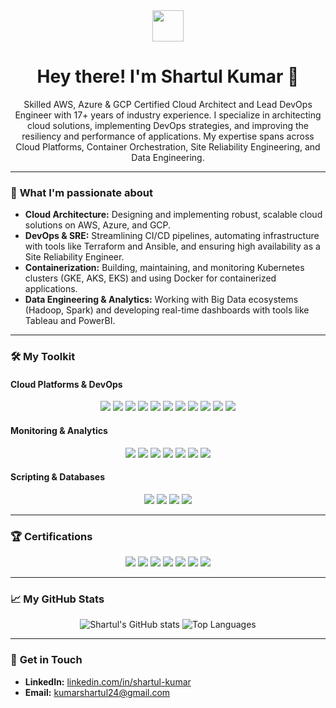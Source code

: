 <div align="center">
  <img src="https://najjaved.github.io/najjaved/assets/hi.gif" width="50" />
  <h1>Hey there! I'm Shartul Kumar 👋</h1>
  <p>
    Skilled AWS, Azure & GCP Certified Cloud Architect and Lead DevOps Engineer with 17+ years of industry experience. I specialize in architecting cloud solutions, implementing DevOps strategies, and improving the resiliency and performance of applications. My expertise spans across Cloud Platforms, Container Orchestration, Site Reliability Engineering, and Data Engineering.
  </p>
</div>

---

### 🚀 **What I'm passionate about**

* **Cloud Architecture:** Designing and implementing robust, scalable cloud solutions on AWS, Azure, and GCP.
* **DevOps & SRE:** Streamlining CI/CD pipelines, automating infrastructure with tools like Terraform and Ansible, and ensuring high availability as a Site Reliability Engineer.
* **Containerization:** Building, maintaining, and monitoring Kubernetes clusters (GKE, AKS, EKS) and using Docker for containerized applications.
* **Data Engineering & Analytics:** Working with Big Data ecosystems (Hadoop, Spark) and developing real-time dashboards with tools like Tableau and PowerBI.

---

### 🛠️ **My Toolkit**

#### **Cloud Platforms & DevOps**
<p align="center">
  <img src="https://img.shields.io/badge/AWS-232F3E?style=for-the-badge&logo=amazon-aws&logoColor=white" />
  <img src="https://img.shields.io/badge/Azure-0078D4?style=for-the-badge&logo=microsoft-azure&logoColor=white" />
  <img src="https://img.shields.io/badge/GCP-4285F4?style=for-the-badge&logo=google-cloud&logoColor=white" />
  <img src="https://img.shields.io/badge/Docker-2496ED?style=for-the-badge&logo=docker&logoColor=white" />
  <img src="https://img.shields.io/badge/Kubernetes-326CE5?style=for-the-badge&logo=kubernetes&logoColor=white" />
  <img src="https://img.shields.io/badge/OpenShift-EE0000?style=for-the-badge&logo=red-hat-openshift&logoColor=white" />
  <img src="https://img.shields.io/badge/Terraform-7B42BC?style=for-the-badge&logo=terraform&logoColor=white" />
  <img src="https://img.shields.io/badge/Ansible-EE0000?style=for-the-badge&logo=ansible&logoColor=white" />
  <img src="https://img.shields.io/badge/Jenkins-D24939?style=for-the-badge&logo=jenkins&logoColor=white" />
  <img src="https://img.shields.io/badge/Git-F05032?style=for-the-badge&logo=git&logoColor=white" />
  <img src="https://img.shields.io/badge/Istio-466BBF?style=for-the-badge&logo=istio&logoColor=white" />
</p>

#### **Monitoring & Analytics**
<p align="center">
  <img src="https://img.shields.io/badge/Prometheus-E6522C?style=for-the-badge&logo=prometheus&logoColor=white" />
  <img src="https://img.shields.io/badge/Datadog-632CA6?style=for-the-badge&logo=datadog&logoColor=white" />
  <img src="https://img.shields.io/badge/Dynatrace-0062C9?style=for-the-badge&logo=dynatrace&logoColor=white" />
  <img src="https://img.shields.io/badge/Hadoop-F58428?style=for-the-badge&logo=apache-hadoop&logoColor=white" />
  <img src="https://img.shields.io/badge/Spark-E25A1C?style=for-the-badge&logo=apache-spark&logoColor=white" />
  <img src="https://img.shields.io/badge/Tableau-E97627?style=for-the-badge&logo=tableau&logoColor=white" />
  <img src="https://img.shields.io/badge/PowerBI-F2C811?style=for-the-badge&logo=power-bi&logoColor=white" />
</p>

#### **Scripting & Databases**
<p align="center">
  <img src="https://img.shields.io/badge/Python-3776AB?style=for-the-badge&logo=python&logoColor=white" />
  <img src="https://img.shields.io/badge/Shell_Script-121011?style=for-the-badge&logo=gnu-bash&logoColor=white" />
  <img src="https://img.shields.io/badge/SQL-4479A1?style=for-the-badge&logo=postgresql&logoColor=white" />
  <img src="https://img.shields.io/badge/NoSQL-4479A1?style=for-the-badge&logo=mongodb&logoColor=white" />
</p>

---

### 🏆 **Certifications**
<p align="center">
  <img src="https://img.shields.io/badge/Microsoft%20Certified-Azure%20Solutions%20Architect%20Expert-0078D4?style=for-the-badge&logo=microsoft-azure&logoColor=white" />
  <img src="https://img.shields.io/badge/AWS%20Certified-Solutions%20Architect%20Associate-FF9900?style=for-the-badge&logo=amazon-aws&logoColor=white" />
  <img src="https://img.shields.io/badge/Microsoft%20Certified-Azure%20DevOps%20Engineer%20Expert-0078D4?style=for-the-badge&logo=microsoft-azure&logoColor=white" />
  <img src="https://img.shields.io/badge/Certified%20Kubernetes%20Administrator-326CE5?style=for-the-badge&logo=kubernetes&logoColor=white" />
  <img src="https://img.shields.io/badge/Google%20Cloud%20Certified-Cloud%20Engineer-4285F4?style=for-the-badge&logo=google-cloud&logoColor=white" />
  <img src="https://img.shields.io/badge/Microsoft%20Certified-Azure%20Administrator%20Associate-0078D4?style=for-the-badge&logo=microsoft-azure&logoColor=white" />
  <img src="https://img.shields.io/badge/Terraform%20Certified-Associate-7B42BC?style=for-the-badge&logo=terraform&logoColor=white" />
</p>

---

### 📈 **My GitHub Stats**

<p align="center">
  <img src="https://github-readme-stats.vercel.app/api?username=kshartul&show_icons=true&theme=vue-dark&hide_border=true&count_private=true" alt="Shartul's GitHub stats" />
  <img src="https://github-readme-stats.vercel.app/api/top-langs/?username=kshartul&layout=compact&theme=vue-dark&hide_border=true" alt="Top Languages" />
</p>

---

### 📧 **Get in Touch**

* **LinkedIn:** [linkedin.com/in/shartul-kumar](https://www.linkedin.com/in/shartul-kumar)
* **Email:** kumarshartul24@gmail.com
